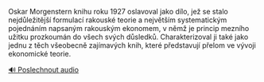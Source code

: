 
Oskar Morgenstern knihu roku 1927 oslavoval jako dílo, jež se stalo nejdůležitější formulací rakouské teorie a největším systematickým pojednáním napsaným rakouským ekonomem, v němž je princip mezního užitku prozkoumán do všech svých důsledků. Charakterizoval ji také jako jednu z těch všeobecně zajímavých knih, které představují přelom ve vývoji ekonomické teorie.

[🔊 Poslechnout audio](/data/7-paragraphs/audio/chapter_176/para_003-Oskar-Morgenstern-knihu-roku-1927-oslavoval-jako-d.mp3)
